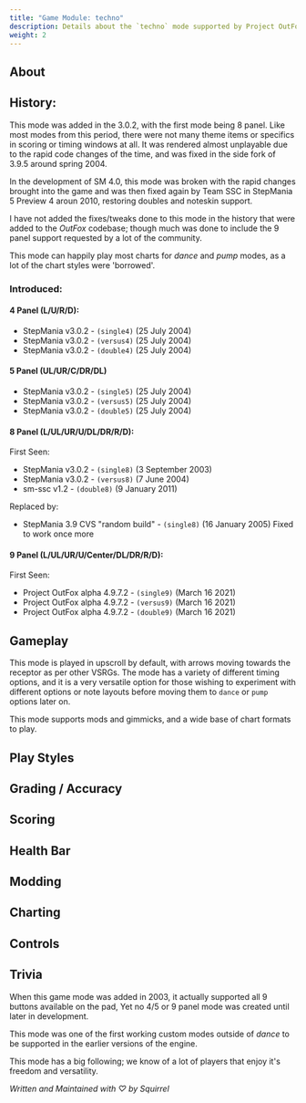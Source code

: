 ```yaml
---
title: "Game Module: techno"
description: Details about the `techno` mode supported by Project OutFox.
weight: 2
---
```



<!--
insert picture of gameplay 
-->

## About

## History:

This mode was added in the 3.0.2, with the first mode being 8 panel. Like most modes from this period, there were not many theme items or specifics in scoring or timing windows at all. It was rendered almost unplayable due to the rapid code changes of the time, and was fixed in the side fork of 3.9.5 around spring 2004.

In the development of SM 4.0, this mode was broken with the rapid changes brought into the game and was then fixed again by Team SSC in StepMania 5 Preview 4 aroun 2010, restoring doubles and noteskin support. 

I have not added the fixes/tweaks done to this mode in the history that were added to the _OutFox_ codebase; though much was done to include the 9 panel support requested by a lot of the community. 

This mode can happily play most charts for _dance_ and _pump_ modes, as a lot of the chart styles were 'borrowed'. 

### Introduced:

#### 4 Panel (L/U/R/D):
 * StepMania v3.0.2 - ``(single4)`` (25 July 2004) 
 * StepMania v3.0.2 - ``(versus4)`` (25 July 2004) 
 * StepMania v3.0.2 - ``(double4)`` (25 July 2004)

#### 5 Panel (UL/UR/C/DR/DL)
 * StepMania v3.0.2 - ``(single5)`` (25 July 2004)
 * StepMania v3.0.2 - ``(versus5)`` (25 July 2004)
 * StepMania v3.0.2 - ``(double5)`` (25 July 2004) 

#### 8 Panel (L/UL/UR/U/DL/DR/R/D):

First Seen:
 * StepMania v3.0.2 - ``(single8)`` (3 September 2003) 
 * StepMania v3.0.2 - ``(versus8)`` (7 June 2004) 
 * sm-ssc v1.2 - ``(double8)`` (9 January 2011)

Replaced by:
 * StepMania 3.9 CVS "random build" - ``(single8)`` (16 January 2005) Fixed to work once more
 
#### 9 Panel (L/UL/UR/U/Center/DL/DR/R/D):

First Seen:
 * Project OutFox alpha 4.9.7.2 - ``(single9)`` (March 16 2021)
 * Project OutFox alpha 4.9.7.2 - ``(versus9)`` (March 16 2021)
 * Project OutFox alpha 4.9.7.2 - ``(double9)`` (March 16 2021)

## Gameplay

This mode is played in upscroll by default, with arrows moving towards the receptor as per other VSRGs. The mode has a variety of different timing options, and it is a very versatile option for those wishing to experiment with different options or note layouts before moving them to ``dance`` or ``pump`` options later on.

This mode supports mods and gimmicks, and a wide base of chart formats to play.

## Play Styles

## Grading / Accuracy

## Scoring

## Health Bar

## Modding

## Charting

## Controls

## Trivia

When this game mode was added in 2003, it actually supported all 9 buttons available on the pad, Yet no 4/5 or 9 panel mode was created until later in development.

This mode was one of the first working custom modes outside of _dance_ to be supported in the earlier versions of the engine.

This mode has a big following; we know of a lot of players that enjoy it's freedom and versatility.

_Written and Maintained with ♡ by Squirrel_
